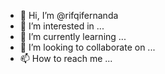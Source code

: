 - 👋 Hi, I’m @rifqifernanda
- 👀 I’m interested in ...
- 🌱 I’m currently learning ...
- 💞️ I’m looking to collaborate on ...
- 📫 How to reach me ...

<!---
rifqifernanda/rifqifernanda is a ✨ special ✨ repository because its `README.md` (this file) appears on your GitHub profile.
You can click the Preview link to take a look at your changes.
--->
